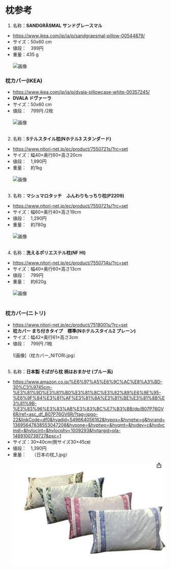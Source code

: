 # 枕参考
1.	名称：**SANDGRÄSMAL サンドグレースマル**
- https://www.ikea.com/jp/ja/p/sandgraesmal-pillow-00544879/
- サイズ：50x60 cm
- 値段：　399円
- 重量：435 g
<br><br>
![画像](枕_IKEA.jpg)
 



### 枕カバー(IKEA)
- https://www.ikea.com/jp/ja/p/dvala-pillowcase-white-00357245/
- **DVALA ドヴァーラ**
- サイズ：50x60 cm
- 値段：　799円 /2枚
<br><br>
![画像](枕カバー_IKEA.jpg)
<br><br>

 


2.	名称：**Sテルスタイル枕(Nホテル3 スタンダード)**
- https://www.nitori-net.jp/ec/product/7550721s/?rc=set
- サイズ：幅40×奥行60×高さ20cm
- 値段：　1,990円
- 重量：　約1kg
<br><br>
![画像](枕_NITORI_2.jpg)
<br><br>




3.	名称：**マシュマロタッチ　ふんわりもっちり枕(P2209)**
- https://www.nitori-net.jp/ec/product/7550721s/?rc=set
- サイズ：幅60×奥行40×高さ19cm
- 値段：　1,290円
- 重量：　約780g
<br><br>
![画像](枕_NITORI_1.jpg)
<br><br>




4.	名称：**洗えるポリエステル枕(NF HI)**
- https://www.nitori-net.jp/ec/product/7550714s/?rc=set
- サイズ：幅40×奥行60×高さ13cm
- 値段：　799円
- 重量：　約620g
  <br><br>
  ![画像](枕_NITORI_3.jpg)
 <br><br>



### 枕カバー(ニトリ)
- https://www.nitori-net.jp/ec/product/7518001s/?rc=set
- **枕カバー まち付きタイプ　標準(Nホテルスタイル2 プレーン)**
- サイズ：幅42×奥行61×高さ3cm
- 値段：　799円 /1枚
<br><br>
![画像]（枕カバー_NITORI.jpg）
<br><br>

5. 名称：**日本製 そばがら枕 柄はおまかせ (ブルー系)**
- https://www.amazon.co.jp/%E6%97%A5%E6%9C%AC%E8%A3%BD-30%C3%9745cm-%E3%81%9D%E3%81%B0%E3%81%8C%E3%82%89%E6%9E%95-%E6%9F%84%E3%81%AF%E3%81%8A%E3%81%BE%E3%81%8B%E3%81%9B-%E3%83%96%E3%83%AB%E3%83%BC%E7%B3%BB/dp/B07P76GV6R/ref=asc_df_B07P76GV6R/?tag=jpgo-22&linkCode=df0&hvadid=549664056162&hvpos=&hvnetw=g&hvrand=13695647838553047208&hvpone=&hvptwo=&hvqmt=&hvdev=c&hvdvcmdl=&hvlocint=&hvlocphy=1009293&hvtargid=pla-1489100739727&psc=1
- サイズ：30×40cm(側サイズ30×45㎝)  
- 値段：　1,390円 
- 重量：　 
（日本の枕_1.jpg）
<br><br>
![画像](日本の枕_1.jpg)
<br><br>
